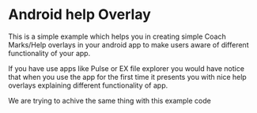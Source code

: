 Android help Overlay
===================
This is a simple example which helps you in creating simple Coach Marks/Help overlays in your android app to make users aware of different functionality of your app.

If you have use apps like Pulse or EX file explorer you would have notice that when you use the app for the first time it presents you with nice help overlays explaining different functionality of app. 

We are trying to achive the same thing with this example code